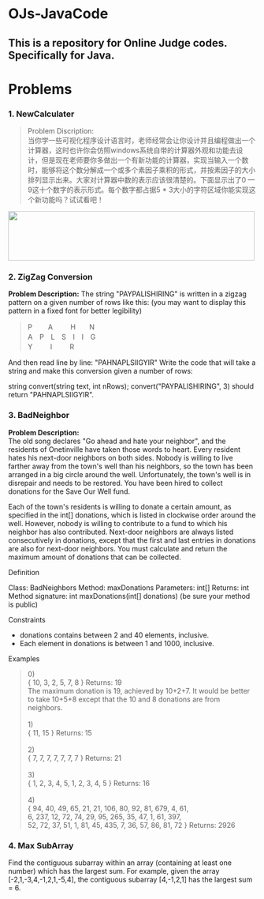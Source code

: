 # OJs-JavaCode
This is a repository for Online Judge codes. <B> Specifically for Java. </B>
---
# Problems
### 1. NewCalculater
> Problem Discription:  								
当你学一些可视化程序设计语言时，老师经常会让你设计并且编程做出一个计算器，这时也许你会仿照windows系统自带的计算器外观和功能去设计，但是现在老师要你多做出一个有新功能的计算器，实现当输入一个数时，能够将这个数分解成一个或多个素因子乘积的形式，并按素因子的大小排列显示出来。大家对计算器中数的表示应该很清楚的。下面显示出了0 — 9这十个数字的表示形式。每个数字都占据5 * 3大小的字符区域你能实现这个新功能吗？试试看吧！<br/>
<img src="http://bj.bcebos.com/v1/acmcoder/2872251999649310.png?authorization=bce-auth-v1%2F02fe1db0eea94e8480054b43acd6124f%2F2016-06-20T07%3A10%3A11Z%2F-1%2F%2Fde80d2cde57b29c254d50767649e10b8039cc670da78dd7c5780b6afc796931c" width="500" height="100"/>

### 2. ZigZag Conversion
**Problem Description:** The string "PAYPALISHIRING" is written in a zigzag pattern on a given number of rows like this: (you may want to display this pattern in a fixed font for better legibility)
> P　 　A 　 　H　　N<br>
> A　P　L　S　I　I　G<br>
> Y 　 　I 　 　R

And then read line by line: "PAHNAPLSIIGYIR"
Write the code that will take a string and make this conversion given a number of rows:

string convert(string text, int nRows);
convert("PAYPALISHIRING", 3) should return "PAHNAPLSIIGYIR".

### 3. BadNeighbor
**Problem Description:** <br/>
The old song declares "Go ahead and hate your neighbor", and the residents of Onetinville have taken those words to heart. Every resident hates his next-door neighbors on both sides. Nobody is willing to live farther away from the town's well than his neighbors, so the town has been arranged in a big circle around the well. Unfortunately, the town's well is in disrepair and needs to be restored. You have been hired to collect donations for the Save Our Well fund.

Each of the town's residents is willing to donate a certain amount, as specified in the int[] donations, which is listed in clockwise order around the well. However, nobody is willing to contribute to a fund to which his neighbor has also contributed. Next-door neighbors are always listed consecutively in donations, except that the first and last entries in donations are also for next-door neighbors. You must calculate and return the maximum amount of donations that can be collected.

 
Definition
    	
Class:	BadNeighbors
Method:	maxDonations
Parameters:	int[]
Returns:	int
Method signature:	int maxDonations(int[] donations)
(be sure your method is public)
    
 
Constraints
-	donations contains between 2 and 40 elements, inclusive.
-	Each element in donations is between 1 and 1000, inclusive.
 
Examples
> 0)<br>	{ 10, 3, 2, 5, 7, 8 }
Returns: 19<br>
The maximum donation is 19, achieved by 10+2+7. It would be better to take 10+5+8 except that the 10 and 8 donations are from neighbors.<br><br>
> 1)<br>{ 11, 15 }
Returns: 15<br><br>
> 2)<br>{ 7, 7, 7, 7, 7, 7, 7 }
Returns: 21<br><br>
>3)	<br>{ 1, 2, 3, 4, 5, 1, 2, 3, 4, 5 }
Returns: 16<br><br>
> 4)<br>{ 94, 40, 49, 65, 21, 21, 106, 80, 92, 81, 679, 4, 61, <br> 
  6, 237, 12, 72, 74, 29, 95, 265, 35, 47, 1, 61, 397,<br>
  52, 72, 37, 51, 1, 81, 45, 435, 7, 36, 57, 86, 81, 72 }
Returns: 2926

### 4. Max SubArray
Find the contiguous subarray within an array
 (containing at least one number) which has the largest sum.
 For example, given the array [-2,1,-3,4,-1,2,1,-5,4],
 the contiguous subarray [4,-1,2,1] has the largest sum = 6.